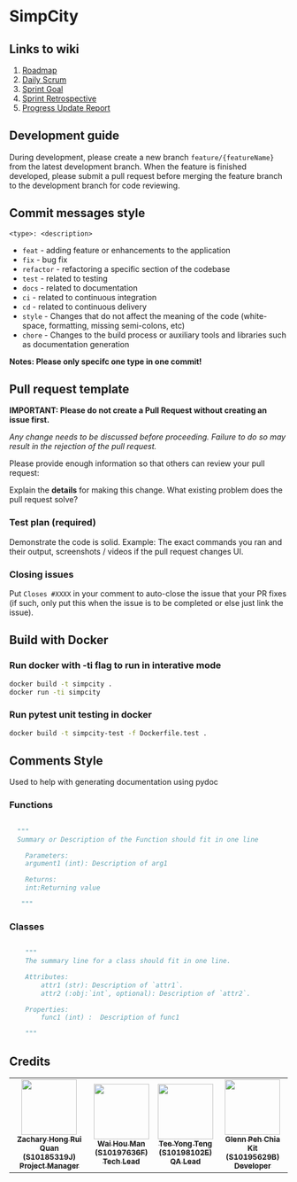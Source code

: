 # SimpCity

## **Links to wiki**

1. [Roadmap](https://github.com/hwennnn/SimpCity/wiki/RoadMap)
2. [Daily Scrum](https://github.com/hwennnn/SimpCity/wiki/Daily-Scrum)
3. [Sprint Goal](https://github.com/hwennnn/SimpCity/wiki/Sprint-Goal)
4. [Sprint Retrospective](https://github.com/hwennnn/SimpCity/wiki/Sprint-Retrospective)
5. [Progress Update Report](https://github.com/hwennnn/SimpCity/wiki/Progress-Report)

## **Development guide**

During development, please create a new branch `feature/{featureName}` from the latest development branch. When the feature is finished developed, please submit a pull request before merging the feature branch to the development branch for code reviewing.

## **Commit messages style**

`<type>: <description>`

- `feat` - adding feature or enhancements to the application
- `fix` - bug fix
- `refactor` - refactoring a specific section of the codebase
- `test` - related to testing
- `docs` - related to documentation
- `ci` - related to continuous integration
- `cd` - related to continuous delivery
- `style` - Changes that do not affect the meaning of the code (white-space, formatting, missing semi-colons, etc)
- `chore` - Changes to the build process or auxiliary tools and libraries such as documentation generation

**Notes: Please only specifc one type in one commit!**

## **Pull request template**

**IMPORTANT: Please do not create a Pull Request without creating an issue first.**

_Any change needs to be discussed before proceeding. Failure to do so may result in the rejection of the pull request._

Please provide enough information so that others can review your pull request:

<!-- You can skip this if you're fixing a typo or adding an app to the Showcase. -->

Explain the **details** for making this change. What existing problem does the pull request solve?

<!-- Example: When "Adding a function to do X", explain why it is necessary to have a way to do X. -->

### **Test plan (required)**

Demonstrate the code is solid. Example: The exact commands you ran and their output, screenshots / videos if the pull request changes UI.

### **Closing issues**

Put `Closes #XXXX` in your comment to auto-close the issue that your PR fixes (if such, only put this when the issue is to be completed or else just link the issue).

## **Build with Docker**

### Run docker with -ti flag to run in interative mode

```bash
docker build -t simpcity .
docker run -ti simpcity
```

### Run pytest unit testing in docker

```bash
docker build -t simpcity-test -f Dockerfile.test .
```

## **Comments Style**

Used to help with generating documentation using pydoc

### Functions

```python

  """
  Summary or Description of the Function should fit in one line

    Parameters:
    argument1 (int): Description of arg1

    Returns:
    int:Returning value

   """

```

### Classes

```python

    """
    The summary line for a class should fit in one line.

    Attributes:
        attr1 (str): Description of `attr1`.
        attr2 (:obj:`int`, optional): Description of `attr2`.

    Properties:
        func1 (int) :  Description of func1

    """
```

## **Credits**

<table>
  <tr>
    <td align="center"><a href="https://github.com/ZacharyHRQ"><img src="https://avatars1.githubusercontent.com/u/25434034?s=460&u=7114f2d5b9704f927adcb4a4c05a7a705f8cbfa6&v=4" width="100px;" alt=""/><br /><sub><b>Zachary Hong Rui Quan <br> (S10185319J) <br>Project Manager</b></sub></a><br />
    </td>
    <td align="center"><a href="https://github.com/hwennnn"><img src="https://avatars3.githubusercontent.com/u/54523581?s=460&u=a649d3ed6c70ffe2fa69f37c0870415668149113&v=4" width="100px;" alt=""/><br /><sub><b>Wai Hou Man <br> (S10197636F) <br>Tech Lead</b></sub></a><br />
    </td>
    <td align="center"><a href="https://github.com/NotConfident"><img src="https://avatars.githubusercontent.com/u/52237386?v=4" width="100px;" alt=""/><br /><sub><b>Tee Yong Teng <br> (S10198102E) <br> QA Lead </b></sub></a><br />
    </td>
    <td align="center"><a href="https://github.com/glennpck"><img src="https://avatars.githubusercontent.com/u/59985863?v=4" width="100px;" alt=""/><br /><sub><b>Glenn Peh Chia Kit <br> (S10195629B) <br> Developer</b></sub></a><br />
    </td>
  </tr>
</table>
